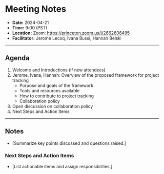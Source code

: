 # Meeting Notes
- **Date:** 2024-04-21
- **Time:** 9:00 (PST)
- **Location:** Zoom: https://princeton.zoom.us/j/2662606495
- **Facilitator:** Jerome Lecoq, Ivana Bussi, Hannah Belski
  
---

## Agenda

1. Welcome and Introductions (if new attendees)
2. Jerome, Ivana, Hannah: Overview of the proposed framework for project tracking
   - Purpose and goals of the framework
   - Tools and resources available
   - How to contribute to project tracking
   - Collaboration policy
3. Open discussion on collaboration policy
4. Next Steps and Action Items

---

## Notes
- [Summarize key points discussed and questions raised.]

### Next Steps and Action Items
- [List actionable items and assign responsibilities.]
